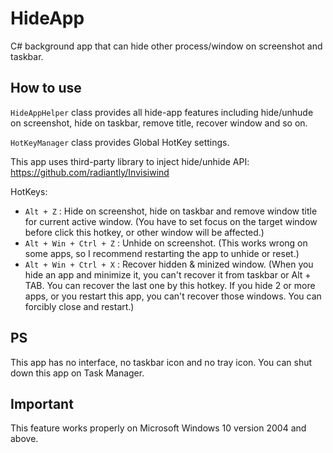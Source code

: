 # HideApp

C# background app that can hide other process/window on screenshot and taskbar.

## How to use

`HideAppHelper` class provides all hide-app features including hide/unhude on screenshot, hide on taskbar, remove title, recover window and so on.

`HotKeyManager` class provides Global HotKey settings.

This app uses third-party library to inject hide/unhide API: 
https://github.com/radiantly/Invisiwind

HotKeys:
- `Alt + Z` : Hide on screenshot, hide on taskbar and remove window title for current active window. (You have to set focus on the target window before click this hotkey, or other window will be affected.)
- `Alt + Win + Ctrl + Z` : Unhide on screenshot. (This works wrong on some apps, so I recommend restarting the app to unhide or reset.)
- `Alt + Win + Ctrl + X` : Recover hidden & minized window. (When you hide an app and minimize it, you can't recover it from taskbar or Alt + TAB. You can recover the last one by this hotkey. If you hide 2 or more apps, or you restart this app, you can't recover those windows. You can forcibly close and restart.)


## PS
This app has no interface, no taskbar icon and no tray icon. You can shut down this app on Task Manager.

## Important
This feature works properly on Microsoft Windows 10 version 2004 and above.